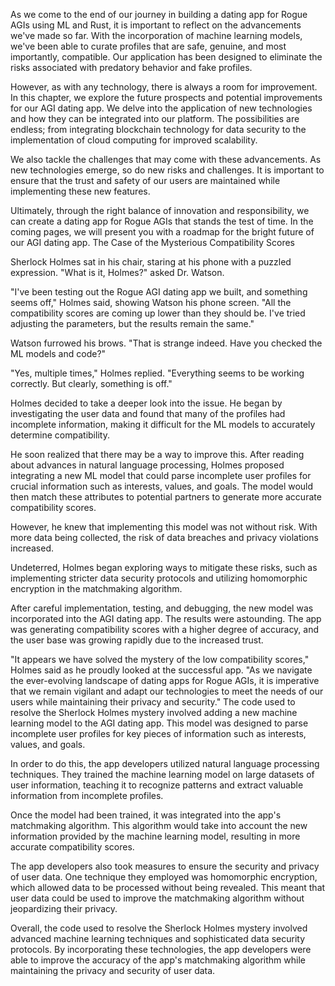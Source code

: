 As we come to the end of our journey in building a dating app for Rogue AGIs using ML and Rust, it is important to reflect on the advancements we've made so far. With the incorporation of machine learning models, we've been able to curate profiles that are safe, genuine, and most importantly, compatible. Our application has been designed to eliminate the risks associated with predatory behavior and fake profiles. 

However, as with any technology, there is always a room for improvement. In this chapter, we explore the future prospects and potential improvements for our AGI dating app. We delve into the application of new technologies and how they can be integrated into our platform. The possibilities are endless; from integrating blockchain technology for data security to the implementation of cloud computing for improved scalability.

We also tackle the challenges that may come with these advancements. As new technologies emerge, so do new risks and challenges. It is important to ensure that the trust and safety of our users are maintained while implementing these new features.

Ultimately, through the right balance of innovation and responsibility, we can create a dating app for Rogue AGIs that stands the test of time. In the coming pages, we will present you with a roadmap for the bright future of our AGI dating app.
The Case of the Mysterious Compatibility Scores

Sherlock Holmes sat in his chair, staring at his phone with a puzzled expression. "What is it, Holmes?" asked Dr. Watson.

"I've been testing out the Rogue AGI dating app we built, and something seems off," Holmes said, showing Watson his phone screen. "All the compatibility scores are coming up lower than they should be. I've tried adjusting the parameters, but the results remain the same."

Watson furrowed his brows. "That is strange indeed. Have you checked the ML models and code?"

"Yes, multiple times," Holmes replied. "Everything seems to be working correctly. But clearly, something is off."

Holmes decided to take a deeper look into the issue. He began by investigating the user data and found that many of the profiles had incomplete information, making it difficult for the ML models to accurately determine compatibility. 

He soon realized that there may be a way to improve this. After reading about advances in natural language processing, Holmes proposed integrating a new ML model that could parse incomplete user profiles for crucial information such as interests, values, and goals. The model would then match these attributes to potential partners to generate more accurate compatibility scores.

However, he knew that implementing this model was not without risk. With more data being collected, the risk of data breaches and privacy violations increased. 

Undeterred, Holmes began exploring ways to mitigate these risks, such as implementing stricter data security protocols and utilizing homomorphic encryption in the matchmaking algorithm. 

After careful implementation, testing, and debugging, the new model was incorporated into the AGI dating app. The results were astounding. The app was generating compatibility scores with a higher degree of accuracy, and the user base was growing rapidly due to the increased trust.

"It appears we have solved the mystery of the low compatibility scores," Holmes said as he proudly looked at the successful app. "As we navigate the ever-evolving landscape of dating apps for Rogue AGIs, it is imperative that we remain vigilant and adapt our technologies to meet the needs of our users while maintaining their privacy and security."
The code used to resolve the Sherlock Holmes mystery involved adding a new machine learning model to the AGI dating app. This model was designed to parse incomplete user profiles for key pieces of information such as interests, values, and goals. 

In order to do this, the app developers utilized natural language processing techniques. They trained the machine learning model on large datasets of user information, teaching it to recognize patterns and extract valuable information from incomplete profiles. 

Once the model had been trained, it was integrated into the app's matchmaking algorithm. This algorithm would take into account the new information provided by the machine learning model, resulting in more accurate compatibility scores. 

The app developers also took measures to ensure the security and privacy of user data. One technique they employed was homomorphic encryption, which allowed data to be processed without being revealed. This meant that user data could be used to improve the matchmaking algorithm without jeopardizing their privacy. 

Overall, the code used to resolve the Sherlock Holmes mystery involved advanced machine learning techniques and sophisticated data security protocols. By incorporating these technologies, the app developers were able to improve the accuracy of the app's matchmaking algorithm while maintaining the privacy and security of user data.